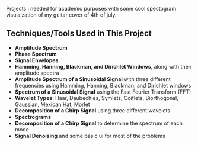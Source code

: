 Projects i needed for academic purposes with some cool spectogram visulaization of my guitar cover of 4th of july.

## Techniques/Tools Used in This Project

- **Amplitude Spectrum**
- **Phase Spectrum**
- **Signal Envelopes**
- **Hamming, Hanning, Blackman, and Dirichlet Windows**, along with their amplitude spectra
- **Amplitude Spectrum of a Sinusoidal Signal** with three different frequencies using Hamming, Hanning, Blackman, and Dirichlet windows
- **Spectrum of a Sinusoidal Signal** using the Fast Fourier Transform (FFT)
- **Wavelet Types**: Haar, Daubechies, Symlets, Coiflets, Biorthogonal, Gaussian, Mexican Hat, Morlet
- **Decomposition of a Chirp Signal** using three different wavelets
- **Spectrograms**
- **Decomposition of a Chirp Signal** to determine the spectrum of each mode
- **Signal Denoising**
and some basic ui for most of the problems
